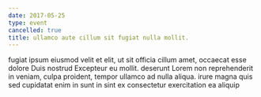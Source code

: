 ```yaml
---
date: 2017-05-25
type: event
cancelled: true
title: ullamco aute cillum sit fugiat nulla mollit.
---
```

fugiat ipsum eiusmod velit et elit, ut sit officia cillum amet, occaecat esse dolore Duis nostrud Excepteur eu mollit. deserunt Lorem non reprehenderit in veniam, culpa proident, tempor ullamco ad nulla aliqua. irure magna quis sed cupidatat enim in sunt in sint ex consectetur exercitation ea aliquip